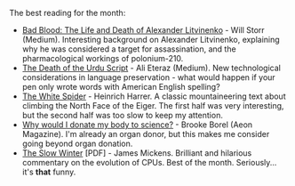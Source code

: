 <!--
.. link: 
.. description: 
.. tags: Reading
.. date: 2014/01/21 08:57:22
.. title: Words and Pictures - October
.. slug: words-and-pictures-october
-->


The best reading for the month:

-   [Bad Blood: The Life and Death of Alexander Litvinenko](https://medium.com/matter/6cfeae2f4b53) - Will Storr (Medium). Interesting background on Alexander Litvinenko, explaining why he was considered a target for assassination, and the pharmacological workings of polonium-210.
-   [The Death of the Urdu Script](https://medium.com/p/9ce935435d90) - Ali Eteraz (Medium). New technological considerations in language preservation - what would happen if your pen only wrote words with American English spelling?
-   [The White Spider](http://en.wikipedia.org/wiki/The_White_Spider) - Heinrich Harrer. A classic mountaineering text about climbing the North Face of the Eiger. The first half was very interesting, but the second half was too slow to keep my attention.
-   [Why would I donate my body to science?](http://aeon.co/magazine/altered-states/the-after-life-for-me-is-to-donate-my-body-to-science/) - Brooke Borel (Aeon Magazine). I'm already an organ donor, but this makes me consider going beyond organ donation.
-   [The Slow Winter](https://www.usenix.org/system/files/1309_14-17_mickens.pdf) [PDF] - James Mickens. Brilliant and hilarious commentary on the evolution of CPUs. Best of the month. Seriously... it's **that** funny.

